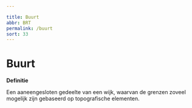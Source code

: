 ```yaml
---

title: Buurt
abbr: BRT
permalink: /buurt
sort: 33
---
```


Buurt
=====

**Definitie**

Een aaneengesloten gedeelte van een wijk, waarvan de grenzen zoveel mogelijk
zijn gebaseerd op topografische elementen.
